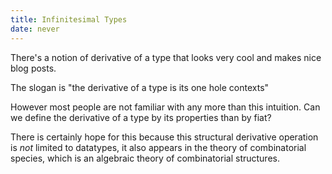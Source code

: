 ```yaml
---
title: Infinitesimal Types
date: never
---
```


There's a notion of derivative of a type that looks very cool and
makes nice blog posts.

The slogan is "the derivative of a type is its one hole contexts"

However most people are not familiar with any more than this
intuition.
Can we define the derivative of a type by its properties than by fiat?

There is certainly hope for this because this structural derivative
operation is *not* limited to datatypes, it also appears in the theory
of combinatorial species, which is an algebraic theory of
combinatorial structures.

